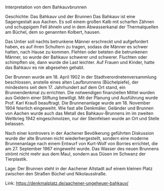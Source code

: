 Interpretation von dem Bahkauvbrunnen

Geschichte: Das Bahkauv und der Brunnen
Das Bahkauv ist eine Sagengestalt aus Aachen. Es soll einem großen Kalb mit scharfen Zähnen und schuppigem Fell ähneln und in dem Abwasserkanal der Thermalquellen am Büchel, dem so genannten Kolbert, hausen.

Das Untier soll nachts betrunkene Männer erschreckt und aufgefordert haben, es auf ihren Schultern zu tragen, sodass die Männer es schwer hatten, nach Hause zu kommen. Flehten oder beteten die betrunkenen Männer, so wurde der Bahkauv schwerer und schwerer. Fluchten oder schimpften sie, dann wurde die Last leichter. Auf Frauen und Kinder, hatte das Bahkauv es nie abgesehen gehabt.

Der Brunnen wurde am 18. April 1902 in der Stadtverordnetenversammlung beschlossen, anstelle eines alten Laufbrunnens (Büchelpiefe), der mindestens seit dem 17. Jahrhundert auf dem Ort stand, ein Brunnendenkmal zu errichten. Die notwendigen finanziellen Mittel wurden aus Geldern einer Stiftung bewilligt. Mit der Planung und Ausführung wurde Prof. Karl Krauß beauftragt. Die Brunnenanlage wurde am 18. November 1904 feierlich eingeweiht. Wie fast alle Denkmäler, Geländer und Brunnen von Aachen wurde auch das Metall des Bahkauv-Brunnens im im zweiten Weltkrieg 1942 eingeschmolzen, nur der Steinfelsen wurde an Ort und Stelle belassen.

Nach einer kontrovers in der Aachener Bevölkerung geführten Diskussion wurde der alte Brunnen nicht wiederhergestellt, sondern eine moderne Brunnenanlage nach einem Entwurf von Kurt-Wolf von Borries errichtet, die am 27. September 1967 eingeweiht wurde. Das Wasser des neuen Brunnens strömt nicht mehr aus dem Maul, sondern aus Düsen im Schwanz der Tierplastik.

Lage: Der Brunnen steht in der Aachener Altstadt auf einem kleinen Platz zwischen den Straßen Büchel und Nikolausstraße.

Link: https://denkmalplatz.de/aachener-ungeheuer-bahkauv/
